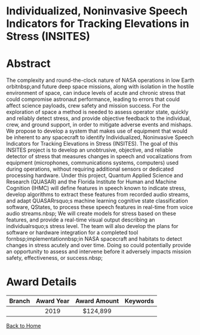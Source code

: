 
Individualized, Noninvasive Speech Indicators for Tracking Elevations in Stress (INSITES)
=========================================================================================

# Abstract


The complexity and round-the-clock nature of NASA operations in low Earth orbitnbsp;and future deep space missions, along with isolation in the hostile environment of space, can induce levels of acute and chronic stress that could compromise astronaut performance, leading to errors that could affect science payloads, crew safety and mission success. For the exploration of space a method is needed to assess operator state, quickly and reliably detect stress, and provide objective feedback to the individual, crew, and ground support, in order to mitigate adverse events and mishaps. We propose to develop a system that makes use of equipment that would be inherent to any spacecraft to identify Individualized, Noninvasive Speech Indicators for Tracking Elevations in Stress (INSITES). The goal of this INSITES project is to develop an unobtrusive, objective, and reliable detector of stress that measures changes in speech and vocalizations from equipment (microphones, communications systems, computers) used during operations, without requiring additional sensors or dedicated processing hardware. Under this project, Quantum Applied Science and Research (QUASAR) and the Florida Institute for Human and Machine Cognition (IHMC) will define features in speech known to indicate stress, develop algorithms to extract these features from recorded audio streams, and adapt QUASARrsquo;s machine learning cognitive state classification software, QStates, to process these speech features in real-time from voice audio streams.nbsp; We will create models for stress based on these features, and provide a real-time visual output describing an individualrsquo;s stress level. The team will also develop the plans for software or hardware integration for a completed tool fornbsp;implementationnbsp;in NASA spacecraft and habitats to detect changes in stress acutely and over time. Doing so could potentially provide an opportunity to assess and intervene before it adversely impacts mission safety, effectiveness, or success.nbsp;  

# Award Details

|Branch|Award Year|Award Amount|Keywords|
| :---: | :---: | :---: | :---: |
||2019|$124,899||
  
  


[Back to Home](https://github.com/chrischow/dod_sbir_awards#504)